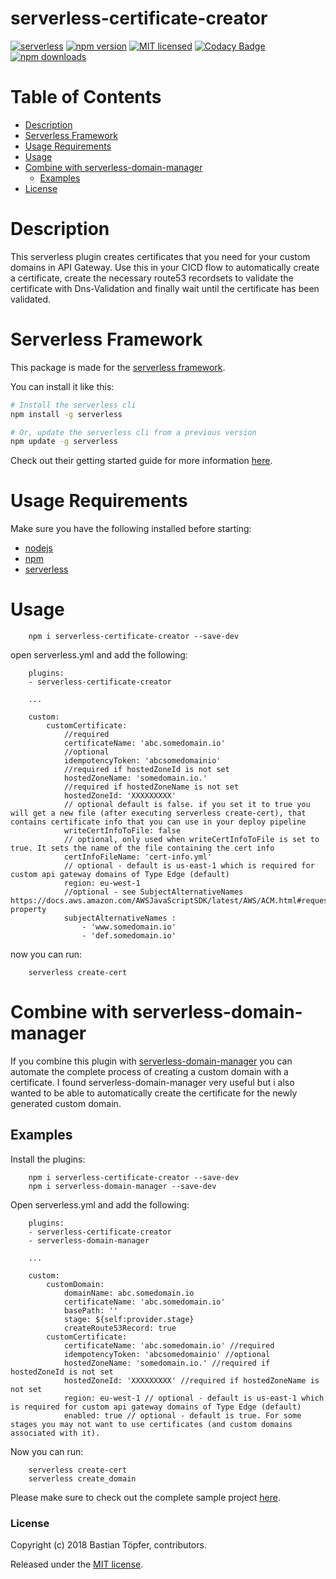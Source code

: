 # serverless-certificate-creator

[![serverless](http://public.serverless.com/badges/v3.svg)](http://www.serverless.com)
[![npm version](https://badge.fury.io/js/serverless-certificate-creator.svg)](https://badge.fury.io/js/serverless-certificate-creator)
[![MIT licensed](https://img.shields.io/badge/license-MIT-blue.svg)](https://raw.githubusercontent.com/amplify-education/serverless-domain-manager/master/LICENSE)
[![Codacy Badge](https://api.codacy.com/project/badge/Grade/235fe249b8354a3db0cc5926dba47899)](https://www.codacy.com/app/CFER/serverless-certificate-creator?utm_source=github.com&utm_medium=referral&utm_content=schwamster/serverless-certificate-creator&utm_campaign=badger)
[![npm downloads](https://img.shields.io/npm/dt/serverless-certificate-creator.svg?style=flat)](https://www.npmjs.com/package/serverless-certificate-creator)

# Table of Contents

- [Description](#description)
- [Serverless Framework](#serverless-framework)
- [Usage Requirements](#usage-requirements)
- [Usage](#usage)
- [Combine with serverless-domain-manager](#combine-with-serverless-domain-manager)
  * [Examples](#examples)
- [License](#license)

# Description

This serverless plugin creates certificates that you need for your custom domains in API Gateway.
Use this in your CICD flow to automatically create a certificate, create the necessary route53 recordsets to validate the certificate with Dns-Validation and finally wait until the certificate has been validated.

# Serverless Framework

This package is made for the [serverless framework](https://serverless.com).

You can install it like this:

```bash
# Install the serverless cli
npm install -g serverless

# Or, update the serverless cli from a previous version
npm update -g serverless
```

Check out their getting started guide for more information [here](https://serverless.com/framework/docs/getting-started/).

# Usage Requirements

Make sure you have the following installed before starting:
* [nodejs](https://nodejs.org/en/download/)
* [npm](https://www.npmjs.com/get-npm?utm_source=house&utm_medium=homepage&utm_campaign=free%20orgs&utm_term=Install%20npm)
* [serverless](https://serverless.com/framework/docs/providers/aws/guide/installation/)

# Usage

        npm i serverless-certificate-creator --save-dev

open serverless.yml and add the following:

        plugins:
        - serverless-certificate-creator

        ...

        custom:
            customCertificate:
                //required
                certificateName: 'abc.somedomain.io'
                //optional
                idempotencyToken: 'abcsomedomainio'
                //required if hostedZoneId is not set
                hostedZoneName: 'somedomain.io.' 
                //required if hostedZoneName is not set
                hostedZoneId: 'XXXXXXXXX'
                // optional default is false. if you set it to true you will get a new file (after executing serverless create-cert), that contains certificate info that you can use in your deploy pipeline
                writeCertInfoToFile: false 
                // optional, only used when writeCertInfoToFile is set to true. It sets the name of the file containing the cert info
                certInfoFileName: 'cert-info.yml' 
                // optional - default is us-east-1 which is required for custom api gateway domains of Type Edge (default)
                region: eu-west-1
                //optional - see SubjectAlternativeNames https://docs.aws.amazon.com/AWSJavaScriptSDK/latest/AWS/ACM.html#requestCertificate-property
                subjectAlternativeNames : 
                    - 'www.somedomain.io'
                    - 'def.somedomain.io'


now you can run:

        serverless create-cert

# Combine with serverless-domain-manager

If you combine this plugin with [serverless-domain-manager](https://github.com/amplify-education/serverless-domain-manager) you can automate the complete process of creating a custom domain with a certificate.
I found serverless-domain-manager very useful but i also wanted to be able to automatically create the certificate for the newly generated custom domain.


## Examples

Install the plugins:

        npm i serverless-certificate-creator --save-dev
        npm i serverless-domain-manager --save-dev

Open serverless.yml and add the following:

        plugins:
        - serverless-certificate-creator
        - serverless-domain-manager

        ...

        custom:
            customDomain:
                domainName: abc.somedomain.io
                certificateName: 'abc.somedomain.io'
                basePath: ''
                stage: ${self:provider.stage}
                createRoute53Record: true
            customCertificate:
                certificateName: 'abc.somedomain.io' //required
                idempotencyToken: 'abcsomedomainio' //optional
                hostedZoneName: 'somedomain.io.' //required if hostedZoneId is not set
                hostedZoneId: 'XXXXXXXXX' //required if hostedZoneName is not set
                region: eu-west-1 // optional - default is us-east-1 which is required for custom api gateway domains of Type Edge (default)
                enabled: true // optional - default is true. For some stages you may not want to use certificates (and custom domains associated with it).

Now you can run:

        serverless create-cert
        serverless create_domain

Please make sure to check out the complete sample project [here](https://github.com/schwamster/serverless-certificate-creator/tree/master/examples/certificate-creator-example).

### License

Copyright (c) 2018 Bastian Töpfer, contributors.

Released under the [MIT license](https://tldrlegal.com/license/mit-license).

